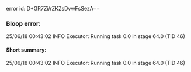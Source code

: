 error id: D+GR7Zi/rZKZsDvwFsSezA==
### Bloop error:

25/06/18 00:43:02 INFO Executor: Running task 0.0 in stage 64.0 (TID 46)
#### Short summary: 

25/06/18 00:43:02 INFO Executor: Running task 0.0 in stage 64.0 (TID 46)